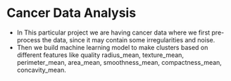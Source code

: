 # Cancer Data Analysis

- In This particular project we are having cancer data where we first pre-process the data, since it may contain some irregularities and noise.
- Then we build machine learning model to make clusters based on different features like quality radius_mean, texture_mean, perimeter_mean, area_mean, smoothness_mean, compactness_mean, concavity_mean.
